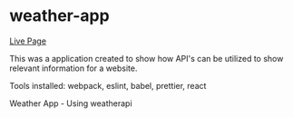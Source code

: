 # weather-app
[Live Page](https://aurorn.github.io/weather-app/)

This was a application created to show how API's can be utilized to show relevant information for a website.

Tools installed:
webpack, eslint, babel, prettier, react

Weather App - Using weatherapi
